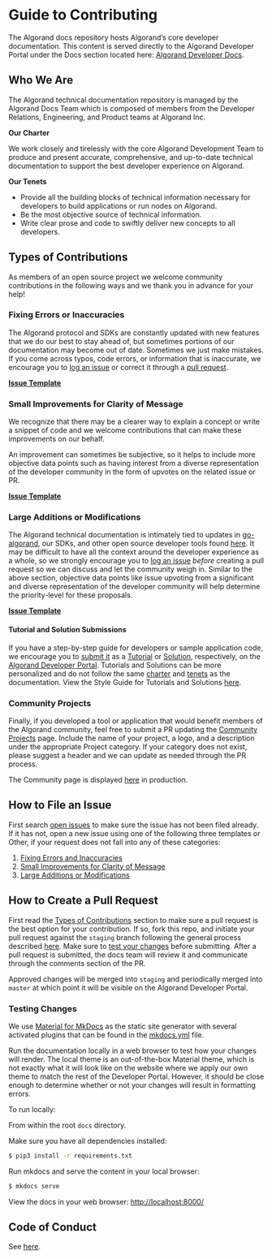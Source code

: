 
# Guide to Contributing

The Algorand docs repository hosts Algorand’s core developer documentation. This content is served directly to the Algorand Developer Portal under the Docs section located here: [Algorand Developer Docs](https://developer.algorand.org/docs/). 

## Who We Are

The Algorand technical documentation repository is managed by the Algorand Docs Team which is composed of members from the Developer Relations, Engineering, and Product teams at Algorand Inc.

<a id="charter"></a>**Our Charter**

We work closely and tirelessly with the core Algorand Development Team to produce and present accurate, comprehensive, and up-to-date technical documentation to support the best developer experience on Algorand.

<a id="tenets"></a>**Our Tenets**

* Provide all the building blocks of technical information necessary for developers to build applications or run nodes on Algorand.
* Be the most objective source of technical information. 
* Write clear prose and code to swiftly deliver new concepts to all developers.

## Types of Contributions
As members of an open source project we welcome community contributions in the following ways and we thank you in advance for your help!

### Fixing Errors or Inaccuracies
The Algorand protocol and SDKs are constantly updated with new features that we do our best to stay ahead of, but sometimes portions of our documentation may become out of date. Sometimes we just make mistakes. If you come across typos, code errors, or information that is inaccurate, we encourage you to [log an issue](#how-to-file-an-issue) or correct it through a [pull request](#how-to-create-a-pull-request).

[**Issue Template**](https://github.com/algorand/docs/issues/new?assignees=&labels=minor+update&template=fixing-errors-or-inaccuracies.md&title=)

### Small Improvements for Clarity of Message
We recognize that there may be a clearer way to explain a concept or write a snippet of code and we welcome contributions that can make these improvements on our behalf. 

An improvement can sometimes be subjective, so it helps to include more objective data points such as having interest from a diverse representation of the developer community in the form of upvotes on the related issue or PR.  

[**Issue Template**](https://github.com/algorand/docs/issues/new?assignees=&labels=&template=small-improvements-for-clarity-of-message.md&title=)

### Large Additions or Modifications
The Algorand technical documentation is intimately tied to updates in [go-algorand](https://github.com/algorand/go-algorand), our SDKs, and other open source developer tools found [here](https://github.com/algorand). It may be difficult to have all the context around the developer experience as a whole, so we strongly encourage you to [log an issue](#how-to-file-an-issue) _before_ creating a pull request so we can discuss and let the community weigh in. Similar to the above section, objective data points like issue upvoting from a significant and diverse representation of the developer community will help determine the priority-level for these proposals. 

[**Issue Template**](https://github.com/algorand/docs/issues/new?assignees=&labels=&template=large-additions-or-modifications.md&title=)

#### Tutorial and Solution Submissions
If you have a step-by-step guide for developers or sample application code, we encourage you to [submit it](https://developer.algorand.org/pages/submissions/) as a [Tutorial](https://developer.algorand.org/tutorials/) or [Solution](https://developer.algorand.org/solutions/), respectively, on the [Algorand Developer Portal](https://developer.algorand.org/). Tutorials and Solutions can be more personalized and do not follow the same [charter](#charter) and [tenets](#tenets) as the documentation. View the Style Guide for Tutorials and Solutions [here](https://developer.algorand.org/pages/style-guide).

### Community Projects
Finally, if you developed a tool or application that would benefit members of the Algorand community, feel free to submit a PR updating the [Community Projects](https://developer.algorand.org/ecosystem-projects/) page. Include the name of your project, a logo, and a description under the appropriate Project category.  If your category does not exist, please suggest a header and we can update as needed through the PR process. 

The Community page is displayed [here](https://developer.algorand.org/docs/community/) in production.

## How to File an Issue
First search [open issues](https://github.com/algorand/docs/issues) to make sure the issue has not been filed already. If it has not, open a new issue using one of the following three templates or Other, if your request does not fall into any of these categories:

1. [Fixing Errors and Inaccuracies](https://github.com/algorand/docs/issues/new?assignees=&labels=minor+update&template=fixing-errors-or-inaccuracies.md&title=)
2. [Small Improvements for Clarity of Message](https://github.com/algorand/docs/issues/new?assignees=&labels=&template=large-additions-or-modifications.md&title=)
3. [Large Additions or Modifications](https://github.com/algorand/docs/issues/new?assignees=&labels=&template=large-additions-or-modifications.md&title=)


## How to Create a Pull Request

First read the [Types of Contributions](#types-of-contributions) section to make sure a pull request is the best option for your contribution. If so, fork this repo, and initiate your pull request against the `staging` branch following the general process described [here](https://help.github.com/en/github/collaborating-with-issues-and-pull-requests/creating-a-pull-request-from-a-fork). Make sure to [test your changes](#testing-changes) before submitting. After a pull request is submitted, the docs team will review it and communicate through the comments section of the PR. 

Approved changes will be merged into `staging` and periodically merged into `master` at which point it will be visible on the Algorand Developer Portal. 

### Testing Changes

We use [Material for MkDocs](https://squidfunk.github.io/mkdocs-material/) as the static site generator with several activated plugins that can be found in the [mkdocs.yml](./mkdocs.yml) file.

Run the documentation locally in a web browser to test how your changes will render. The local theme is an out-of-the-box Material theme, which is not exactly what it will look like on the website where we apply our own theme to match the rest of the Developer Portal. However, it should be close enough to determine whether or not your changes will result in formatting errors.

To run locally:

From within the root `docs` directory.

Make sure you have all dependencies installed:

```bash
$ pip3 install -r requirements.txt
```

Run mkdocs and serve the content in your local browser:

```bash
$ mkdocs serve
```

View the docs in your web browser: [http://localhost:8000/](http://localhost:8000/)



## Code of Conduct
 
 See [here](./CODE_OF_CONDUCT.md).


